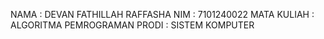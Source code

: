 NAMA         : DEVAN FATHILLAH RAFFASHA
NIM          : 7101240022
MATA KULIAH  : ALGORITMA PEMROGRAMAN
PRODI        : SISTEM KOMPUTER
